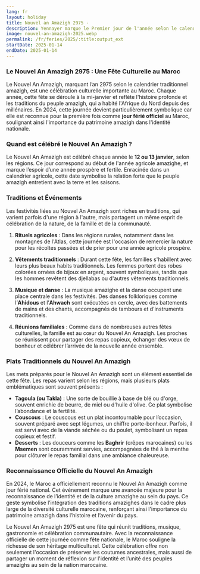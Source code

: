 ```yaml
---
lang: fr
layout: holiday
title: Nouvel an Amazigh 2975 -
description: Yennayer marque le Premier jour de l'année selon le calendrier agraire amazigh, remontant à l'Antiquité. Célébré entre le 12 et les 14 janvier de chaque année, le nouvel an Amazigh correspond au calendrier julien, décalé de treize jours par rapport au calendrier grégorien.
image: nouvel-an-amazigh-2025.webp
permalink: /fr/feries/2025/:title:output_ext
startDate: 2025-01-14
endDate: 2025-01-14
---
```

### Le Nouvel An Amazigh 2975 : Une Fête Culturelle au Maroc

Le Nouvel An Amazigh, marquant l’an 2975 selon le calendrier traditionnel amazigh, est une célébration culturelle importante au Maroc. Chaque année, cette fête se déroule à la mi-janvier et reflète l'histoire profonde et les traditions du peuple amazigh, qui a habité l'Afrique du Nord depuis des millénaires. En 2024, cette journée devient particulièrement symbolique car elle est reconnue pour la première fois comme **jour férié officiel** au Maroc, soulignant ainsi l'importance du patrimoine amazigh dans l'identité nationale.

### Quand est célébré le Nouvel An Amazigh ?

Le Nouvel An Amazigh est célébré chaque année le **12 ou 13 janvier**, selon les régions. Ce jour correspond au début de l'année agricole amazighe, et marque l’espoir d’une année prospère et fertile. Enracinée dans un calendrier agricole, cette date symbolise la relation forte que le peuple amazigh entretient avec la terre et les saisons.

### Traditions et Événements

Les festivités liées au Nouvel An Amazigh sont riches en traditions, qui varient parfois d'une région à l'autre, mais partagent un même esprit de célébration de la nature, de la famille et de la communauté.

1. **Rituels agricoles** : Dans les régions rurales, notamment dans les montagnes de l'Atlas, cette journée est l'occasion de remercier la nature pour les récoltes passées et de prier pour une année agricole prospère. 

2. **Vêtements traditionnels** : Durant cette fête, les familles s'habillent avec leurs plus beaux habits traditionnels. Les femmes portent des robes colorées ornées de bijoux en argent, souvent symboliques, tandis que les hommes revêtent des djellabas ou d'autres vêtements traditionnels.

3. **Musique et danse** : La musique amazighe et la danse occupent une place centrale dans les festivités. Des danses folkloriques comme l’**Ahidous** et l’**Ahwach** sont exécutées en cercle, avec des battements de mains et des chants, accompagnés de tambours et d'instruments traditionnels.

4. **Réunions familiales** : Comme dans de nombreuses autres fêtes culturelles, la famille est au cœur du Nouvel An Amazigh. Les proches se réunissent pour partager des repas copieux, échanger des vœux de bonheur et célébrer l’arrivée de la nouvelle année ensemble.

### Plats Traditionnels du Nouvel An Amazigh

Les mets préparés pour le Nouvel An Amazigh sont un élément essentiel de cette fête. Les repas varient selon les régions, mais plusieurs plats emblématiques sont souvent présents :

- **Tagoula (ou Takla)** : Une sorte de bouillie à base de blé ou d'orge, souvent enrichie de beurre, de miel ou d'huile d'olive. Ce plat symbolise l’abondance et la fertilité.
- **Couscous** : Le couscous est un plat incontournable pour l’occasion, souvent préparé avec sept légumes, un chiffre porte-bonheur. Parfois, il est servi avec de la viande séchée ou du poulet, symbolisant un repas copieux et festif.
- **Desserts** : Les douceurs comme les **Baghrir** (crêpes marocaines) ou les **Msemen** sont couramment servies, accompagnées de thé à la menthe pour clôturer le repas familial dans une ambiance chaleureuse.

### Reconnaissance Officielle du Nouvel An Amazigh

En 2024, le Maroc a officiellement reconnu le Nouvel An Amazigh comme jour férié national. Cet événement marque une avancée majeure pour la reconnaissance de l’identité et de la culture amazighe au sein du pays. Ce geste symbolise l’intégration des traditions amazighes dans le cadre plus large de la diversité culturelle marocaine, renforçant ainsi l'importance du patrimoine amazigh dans l’histoire et l’avenir du pays.

Le Nouvel An Amazigh 2975 est une fête qui réunit traditions, musique, gastronomie et célébration communautaire. Avec la reconnaissance officielle de cette journée comme fête nationale, le Maroc souligne la richesse de son héritage multiculturel. Cette célébration offre non seulement l'occasion de préserver les coutumes ancestrales, mais aussi de partager un moment de réflexion sur l'identité et l’unité des peuples amazighs au sein de la nation marocaine.

